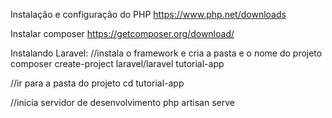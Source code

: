 Instalação e configuração do PHP
https://www.php.net/downloads

Instalar composer
https://getcomposer.org/download/

Instalando Laravel:
//instala o framework e cria a pasta e o nome do projeto
composer create-project laravel/laravel tutorial-app

//ir para a pasta do projeto
cd tutorial-app

//inicia servidor de desenvolvimento
php artisan serve
